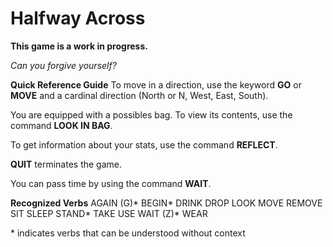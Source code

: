 # Halfway Across
**This game is a work in progress.**

*Can you forgive yourself?*

**Quick Reference Guide**
To move in a direction, use the keyword  **GO** or **MOVE** and a cardinal direction (North or N, West, East, South). 

You are equipped with a possibles bag. To view its contents, use the command **LOOK IN BAG**.

To get information about your stats, use the command **REFLECT**.

**QUIT** terminates the game.

You can pass time by using the command **WAIT**.

**Recognized Verbs**
AGAIN (G)*
BEGIN*
DRINK
DROP
LOOK
MOVE
REMOVE
SIT
SLEEP
STAND*
TAKE
USE
WAIT (Z)*
WEAR

\* indicates verbs that can be understood without context
